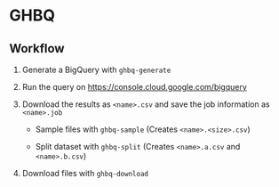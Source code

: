 # GHBQ

## Workflow

1. Generate a BigQuery with `ghbq-generate`

2. Run the query on https://console.cloud.google.com/bigquery

3. Download the results as `<name>.csv` and save the job information as `<name>.job`

    - Sample files with `ghbq-sample` (Creates `<name>.<size>.csv`)

    - Split dataset with `ghbq-split` (Creates `<name>.a.csv` and `<name>.b.csv`)

4. Download files with `ghbq-download`
